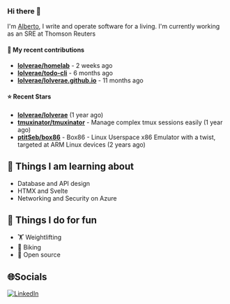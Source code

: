 ### Hi there 👋

I'm [Alberto](https://albertolvera.com), I write and operate software for a living. I'm currently working as an SRE at Thomson Reuters

#### 🚀 My recent contributions
- **[lolverae/homelab](https://github.com/lolverae/homelab)** - 2 weeks ago
- **[lolverae/todo-cli](https://github.com/lolverae/todo-cli)** - 6 months ago
- **[lolverae/lolverae.github.io](https://github.com/lolverae/lolverae.github.io)** - 11 months ago

#### ⭐ Recent Stars
- **[lolverae/lolverae](https://github.com/lolverae/lolverae)** (1 year ago)
- **[tmuxinator/tmuxinator](https://github.com/tmuxinator/tmuxinator)** - Manage complex tmux sessions easily (1 year ago)
- **[ptitSeb/box86](https://github.com/ptitSeb/box86)** - Box86 - Linux Userspace x86 Emulator with a twist, targeted at ARM Linux devices (2 years ago)

## 📖 Things I am learning about

- Database and API design
- HTMX and Svelte
- Networking and Security on Azure

## 💪 Things I do for fun

- 🏋 Weightlifting
- 🚴 Biking
- 🤼 Open source

## 🌐Socials
[![LinkedIn](https://img.shields.io/badge/LinkedIn-%230077B5.svg?logo=linkedin&logoColor=white)](https://www.linkedin.com/in/luis-alberto-olvera/)
